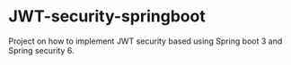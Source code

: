 # JWT-security-springboot
Project on how to implement JWT security based using Spring boot 3 and Spring security 6.
